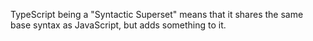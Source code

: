 TypeScript being a "Syntactic Superset" means that it shares the same base syntax as JavaScript, but adds something to it.